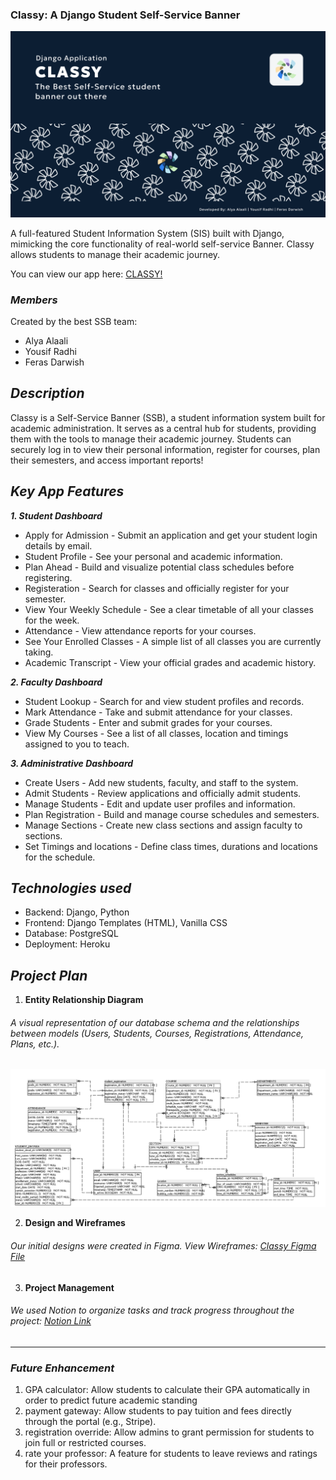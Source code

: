 ### Classy: A Django Student Self-Service Banner

![Cover](./images/Cover.png)

A full-featured Student Information System (SIS) built with Django, mimicking the core functionality of real-world self-service Banner. Classy allows students to manage their academic journey.

You can view our app here: [CLASSY!](https://classy-fa28de6ea0ef.herokuapp.com/)


### _Members_
Created by the best SSB team:
- Alya Alaali
- Yousif Radhi
- Feras Darwish


## _Description_

Classy is a Self-Service Banner (SSB), a student information system built for academic administration. It serves as a central hub for students, providing them with the tools to manage their academic journey.
Students can securely log in to view their personal information, register for courses, plan their semesters, and access important reports!



## _Key App Features_
***1. Student Dashboard***
- Apply for Admission - Submit an application and get your student login details by email.
- Student Profile - See your personal and academic information.
- Plan Ahead - Build and visualize potential class schedules before registering.
- Registeration - Search for classes and officially register for your semester.
- View Your Weekly Schedule - See a clear timetable of all your classes for the week.
- Attendance - View attendance reports for your courses.
- See Your Enrolled Classes - A simple list of all classes you are currently taking.
- Academic Transcript - View your official grades and academic history.

***2. Faculty Dashboard***
- Student Lookup - Search for and view student profiles and records.
- Mark Attendance - Take and submit attendance for your classes.
- Grade Students - Enter and submit grades for your courses.
- View My Courses - See a list of all classes, location and timings assigned to you to teach.

***3. Administrative Dashboard***
- Create Users - Add new students, faculty, and staff to the system.
- Admit Students - Review applications and officially admit students.
- Manage Students - Edit and update user profiles and information.
- Plan Registration - Build and manage course schedules and semesters.
- Manage Sections - Create new class sections and assign faculty to sections.
- Set Timings and locations - Define class times, durations and locations for the schedule.





## _Technologies used_
- Backend: Django, Python
- Frontend: Django Templates (HTML), Vanilla CSS
- Database: PostgreSQL
- Deployment: Heroku


## _Project Plan_

1. **Entity Relationship Diagram**
###### A visual representation of our database schema and the relationships between models (Users, Students, Courses, Registrations, Attendance, Plans, etc.).

 ![Image 2](./images/erd.png)


2. **Design and Wireframes**
###### Our initial designs were created in Figma. View Wireframes: [Classy Figma File](https://www.figma.com/design/TWKe9bsGHfUYdSXq6yz6Rt/SSB?node-id=0-1&t=REz6iXyguLgBiaI6-1)

3. **Project Management**

###### We used Notion to organize tasks and track progress throughout the project: [Notion Link](https://www.notion.so/SSB-clone-245c7cb3abbf80409236cdac969b9734?source=copy_link)

---

### _Future Enhancement_

1. GPA calculator: Allow students to calculate their GPA automatically in order to predict future academic standing
2. payment gateway:  Allow students to pay tuition and fees directly through the portal (e.g., Stripe). 
3. registration override: Allow admins to grant permission for students to join full or restricted courses.
4. rate your professor:  A feature for students to leave reviews and ratings for their professors.
